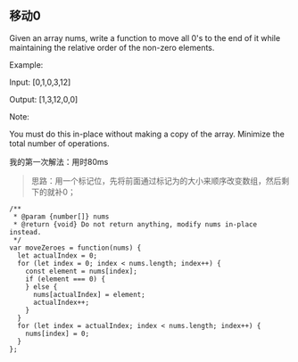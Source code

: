 ## 移动0

Given an array nums, write a function to move all 0's to the end of it while maintaining the relative order of the non-zero elements.

Example:

>
Input: [0,1,0,3,12]
>
Output: [1,3,12,0,0]

Note:

You must do this in-place without making a copy of the array.
Minimize the total number of operations.

我的第一次解法：用时80ms

> 思路：用一个标记位，先将前面通过标记为的大小来顺序改变数组，然后剩下的就补0；

```
/**
 * @param {number[]} nums
 * @return {void} Do not return anything, modify nums in-place instead.
 */
var moveZeroes = function(nums) {
  let actualIndex = 0;
  for (let index = 0; index < nums.length; index++) {
    const element = nums[index];
    if (element === 0) {
    } else {
      nums[actualIndex] = element;
      actualIndex++;
    }
  }
  for (let index = actualIndex; index < nums.length; index++) {
    nums[index] = 0;
  }
};
```